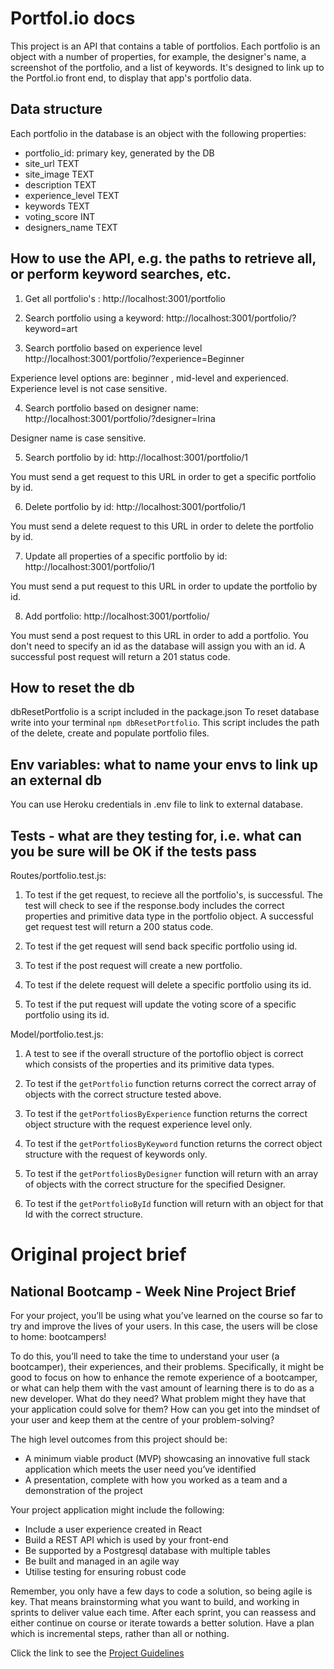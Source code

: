 # Portfol.io docs

This project is an API that contains a table of portfolios. Each portfolio is an object with a number of properties, for example, the designer's name, a screenshot of the portfolio, and a list of keywords. It's designed to link up to the Portfol.io front end, to display that app's portfolio data.

## Data structure

Each portfolio in the database is an object with the following properties:

- portfolio_id: primary key, generated by the DB
- site_url TEXT
- site_image TEXT
- description TEXT
- experience_level TEXT
- keywords TEXT
- voting_score INT
- designers_name TEXT


## How to use the API, e.g. the paths to retrieve all, or perform keyword searches, etc.

1. Get all portfolio's : 
 http://localhost:3001/portfolio


2. Search portfolio using a keyword: 
 http://localhost:3001/portfolio/?keyword=art


 3. Search portfolio based on experience level 
http://localhost:3001/portfolio/?experience=Beginner

Experience level options are: beginner , mid-level and experienced. 
Experience level is not case sensitive.

4. Search portfolio based on designer name:
http://localhost:3001/portfolio/?designer=Irina

Designer name is case sensitive.


5. Search portfolio by id:
http://localhost:3001/portfolio/1

You must send a get request to this URL in order to get a specific portfolio by id. 



6. Delete portfolio by id:
http://localhost:3001/portfolio/1

You must send a delete request to this URL in order to delete the portfolio by id. 


7. Update all properties of a specific portfolio by id:
http://localhost:3001/portfolio/1

You must send a put request to this URL in order to update the portfolio by id. 


8. Add portfolio: 
http://localhost:3001/portfolio/

You must send a post request to this URL in order to add a portfolio. You don't need to specify an id as the database will assign you with an id. A successful post request will return a 201 status code. 


## How to reset the db 
dbResetPortfolio is a script included in the package.json
To reset database write into your terminal `npm dbResetPortfolio`. This script includes the path of the delete, create and  populate portfolio files. 

## Env variables: what to name your envs to link up an external db
You can use Heroku credentials in .env file to link to external database. 


## Tests - what are they testing for, i.e. what can you be sure will be OK if the tests pass

Routes/portfolio.test.js: 
1. To test if the get request, to recieve all the portfolio's, is successful. The test will check to see if the response.body includes the correct properties and primitive data type in the portfolio object. A successful get request test will return a 200 status code. 

2. To test if the get request will send back specific portfolio using id. 

3. To test if the post request will create a new portfolio. 

4. To test if the delete request will delete a specific portfolio using its id. 

5. To test if the put request will update the voting score of a specific portfolio using its id. 


Model/portfolio.test.js: 
1. A test to see if the overall structure of the portoflio object is correct which consists of the properties and its primitive data types. 

2. To test if the `getPortfolio` function returns correct the correct array of objects with the correct structure tested above. 

3. To test if the `getPortfoliosByExperience` function returns the correct object structure with the request experience level only.

4. To test if the `getPortfoliosByKeyword` function returns the correct object structure with the request of keywords only.

5. To test if the `getPortfoliosByDesigner` function will return with an array of objects with the correct structure for the specified Designer.

6. To test if the `getPortfolioById` function will return with an object for that Id with the correct structure.

# Original project brief

## National Bootcamp - Week Nine Project Brief

For your project, you’ll be using what you’ve learned on the course so far to try and improve the lives of your users. In this case, the users will be close to home: bootcampers!

To do this, you’ll need to take the time to understand your user (a bootcamper), their experiences, and their problems. Specifically, it might be good to focus on how to enhance the remote experience of a bootcamper, or what can help them with the vast amount of learning there is to do as a new developer. What do they need? What problem might they have that your application could solve for them? How can you get into the mindset of your user and keep them at the centre of your problem-solving?

The high level outcomes from this project should be:

-   A minimum viable product (MVP) showcasing an innovative full stack application which meets the user need you’ve identified
-   A presentation, complete with how you worked as a team and a demonstration of the project

Your project application might include the following:

-   Include a user experience created in React
-   Build a REST API which is used by your front-end
-   Be supported by a Postgresql database with multiple tables
-   Be built and managed in an agile way
-   Utilise testing for ensuring robust code

Remember, you only have a few days to code a solution, so being agile is key. That means brainstorming what you want to build, and working in sprints to deliver value each time. After each sprint, you can reassess and either continue on course or iterate towards a better solution. Have a plan which is incremental steps, rather than all or nothing.

Click the link to see the [Project Guidelines](https://github.com/SchoolOfCode/project-guidelines/blob/master/project-week.md)
